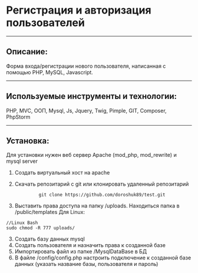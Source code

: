 # Регистрация и авторизация пользователей
<hr>

## Описание:
Форма входа/регистрации нового пользователя, написанная с помощью PHP, MySQL, Javascript.
<hr>

## Используемые инструменты и технологии:
PHP, MVC, ООП, Mysql, Js, Jquery, Twig, Pimple, GIT, Composer, PhpStorm 
<hr>

## Установка: 
Для установки нужен веб сервер Apache (mod_php, mod_rewrite) и mysql server

1. Создать виртуальный хост на apache
1. Скачать репозитарий с git или клонировать удаленный репозитарий

                git clone https://github.com/doroshuk89/test.git

2. Выставить права доступа на папку /uploads. Находиться папка в /public/templates
Для Linux: 
```
//Linux Bash
sudo chmod -R 777 uploads/
```

3. Создать базу данных mysql 
4. Создать пользователя и назначить права к созданной базе
5. Импортировать файл из папке /MysqlDataBase в БД  
4. В файле /config/config.php настроить подключение к созданной базе данных (указать название базы, пользователя и пароль)



